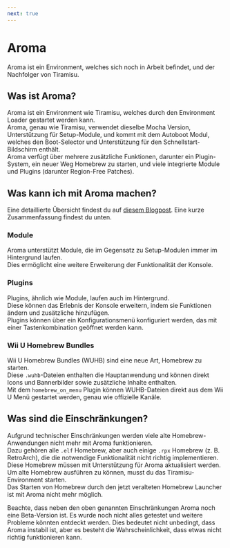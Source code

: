 ```yaml
---
next: true
---
```


# Aroma

Aroma ist ein Environment, welches sich noch in Arbeit befindet, und der Nachfolger von Tiramisu.

## Was ist Aroma?

Aroma ist ein Environment wie Tiramisu, welches durch den Environment Loader gestartet werden kann.\
Aroma, genau wie Tiramisu, verwendet dieselbe Mocha Version, Unterstützung für Setup-Module, und kommt mit dem Autoboot Modul, welches den Boot-Selector und Unterstützung für den Schnellstart-Bildschirm enthält.\
Aroma verfügt über mehrere zusätzliche Funktionen, darunter ein Plugin-System, ein neuer Weg Homebrew zu starten, und viele integrierte Module und Plugins (darunter Region-Free Patches).

## Was kann ich mit Aroma machen?

Eine detaillierte Übersicht findest du auf [diesem Blogpost](https://maschell.github.io/homebrew/2022/09/05/aroma.html). Eine kurze Zusammenfassung findest du unten.

### Module

Aroma unterstützt Module, die im Gegensatz zu Setup-Modulen immer im Hintergrund laufen.\
Dies ermöglicht eine weitere Erweiterung der Funktionalität der Konsole.

### Plugins

Plugins, ähnlich wie Module, laufen auch im Hintergrund.\
Diese können das Erlebnis der Konsole erweitern, indem sie Funktionen ändern und zusätzliche hinzufügen.\
Plugins können über ein Konfigurationsmenü konfiguriert werden, das mit einer Tastenkombination geöffnet werden kann.

### Wii U Homebrew Bundles

Wii U Homebrew Bundles (WUHB) sind eine neue Art, Homebrew zu starten.\
Diese `.wuhb`-Dateien enthalten die Hauptanwendung und können direkt Icons und Bannerbilder sowie zusätzliche Inhalte enthalten.\
Mit dem `homebrew_on_menu` Plugin können WUHB-Dateien direkt aus dem Wii U Menü gestartet werden, genau wie offizielle Kanäle.

## Was sind die Einschränkungen?

Aufgrund technischer Einschränkungen werden viele alte Homebrew-Anwendungen nicht mehr mit Aroma funktionieren.\
Dazu gehören alle `.elf` Homebrew, aber auch einige `.rpx` Homebrew (z. B. RetroArch), die die notwendige Funktionalität nicht richtig implementieren.\
Diese Homebrew müssen mit Unterstützung für Aroma aktualisiert werden. Um alte Homebrew ausführen zu können, musst du das Tiramisu-Environment starten.\
Das Starten von Homebrew durch den jetzt veralteten Homebrew Launcher ist mit Aroma nicht mehr möglich.

Beachte, dass neben den oben genannten Einschränkungen Aroma noch eine Beta-Version ist. Es wurde noch nicht alles getestet und weitere Probleme könnten entdeckt werden. Dies bedeutet nicht unbedingt, dass Aroma instabil ist, aber es besteht die Wahrscheinlichkeit, dass etwas nicht richtig funktionieren kann.
